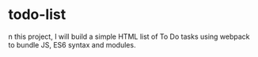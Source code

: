 # todo-list
n this project, I will build a simple HTML list of To Do tasks using webpack to bundle JS, ES6 syntax and modules.
